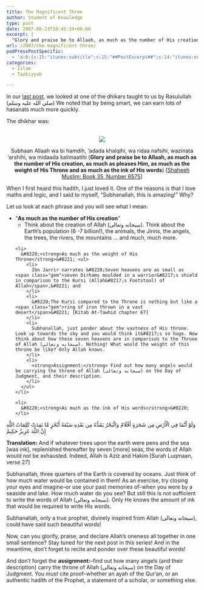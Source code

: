 ```yaml
---
title: The Magnificent Three
author: Student of Knowledge
type: post
date: 2007-08-23T10:45:19+00:00
excerpt: |
  "Glory and praise be to Allaah, as much as the number of His creation, as much as pleases Him, as much as the weight of His Throne and as much as the ink of His words."  How big is the creation (6-7 billion people alone)!  How big the Throne, which is greater then the entire creation! How numerous and infinite the words of Allah!  How great this du'a of the Prophet!
url: /2007/the-magnificent-three/
podPressPostSpecific:
  - 'a:6:{s:15:"itunes:subtitle";s:15:"##PostExcerpt##";s:14:"itunes:summary";s:15:"##PostExcerpt##";s:15:"itunes:keywords";s:17:"##WordPressCats##";s:13:"itunes:author";s:10:"##Global##";s:15:"itunes:explicit";s:2:"No";s:12:"itunes:block";s:2:"No";}'
categories:
  - Islam
  - Tazkiyyah

---
```

In our [last post][1], we looked at one of the dhikars taught to us by Rasulullah (صلي الله عليه وسلم) We noted that by being smart, we can earn lots of hasanats much more quickly. 

The dhikhar was:

<center>
  <br /> <img src="http://www.makedua.com/i/027-87.gif" /></p> 
  
  <p>
    Subhaan Allaah wa bi hamdih, &#8216;adada khalqihi, wa ridaa nafsihi, wazinata &#8216;arshihi, wa midaada kalimaatihi (<strong>Glory and praise be to Allaah, as much as the number of His creation, as much as pleases Him, as much as the weight of His Throne and as much as the ink of His words</strong>) [<a href="http://www.usc.edu/dept/MSA/fundamentals/hadithsunnah/muslim/035.smt.html#035.6575">Shaheeh Muslim: Book 35, Number 6575</a>]
  </p>
  
  <p>
    </center>
  </p>
  
  <p>
    When I first heard this hadith, I just loved it. One of the reasons is that I love maths and logic, and I said to myself, &#8220;Subhanallah, this is amazing!&#8221; Why?
  </p>
  
  <p>
    Let us look at each phrase and you will see what I mean:
  </p>
  
  <ul>
    <li>
      &#8220;<strong>As much as the number of His creation</strong>&#8221; <ul>
        <li>
          Think about the creation of Allah (سبحانه وتعالى). Think about the Earth&#8217;s population (6 -7 billion!), the animals, the Jinns, the angels, the trees, the rivers, the mountains &#8230; and much, much more.
        </li>
      </ul>
    </li>
    
    <li>
      &#8220;<strong>As much as the weight of His Throne</strong>&#8221; <ul>
        <li>
          Ibn Jarrir narrates &#8220;Seven heavens are as small as <span class="gem">seven Dirhams moulded in a warrior&#8217;s shield in comparison to the Kursi (Allah&#8217;s Footstool) of Allah</span>,&#8221; and
        </li>
        <li>
          &#8220;The Kursi compared to the Throne is nothing but like a <span class="gem">ring of iron thrown in a vast desert</span>&#8221; [Kitab At-Tawhid chapter 67]
        </li>
        <li>
          Subhanallah, just ponder about the vastness of His throne. Look up towards the sky and you would think it&#8217;s so huge. Now think about how these seven heavens are in comparison to the Throne of Allah (سبحانه وتعالى). Nothing! What would the weight of this throne be like? Only Allah knows.
        </li>
        <li>
          <strong>Assignment:</strong> Find out how many angels would be carrying the throne of Allah (سبحانه وتعالى) on the Day of Judgment, and their description.
        </li>
      </ul>
    </li>
    
    <li>
      &#8220;<strong>As much as the ink of His words</strong>&#8220;
    </li>
  </ul>
  
  <div class="quran">
    وَلَوْ أَنَّمَا فِي الْأَرْضِ مِن شَجَرَةٍ أَقْلَامٌ وَالْبَحْرُ يَمُدُّهُ مِن بَعْدِهِ سَبْعَةُ أَبْحُرٍ مَّا نَفِدَتْ كَلِمَاتُ اللَّهِ إِنَّ اللَّهَ عَزِيزٌ حَكِيمٌ
  </div>
  
  <p>
    <strong>Translation:</strong> And if whatever trees upon the earth were pens and the sea [was ink], replenished thereafter by seven [more] seas, the words of Allah would not be exhausted. Indeed, Allah is Aziz and Hakim [Surah Luqmaan, verse 27]
  </p>
  
  <p>
    Subhanallah, three quarters of the Earth is covered by oceans. Just think of how much water would be contained in them! As an exercise, try closing your eyes and imagine&#8211;or use your past memories of&#8211;when you were by a seaside and lake. How much water do you see? But still this is not sufficient to write the words of Allah (سبحانه وتعالى). Only He knows the amount of ink that would be required to write His words.
  </p>
  
  <p>
    Subhanallah, only a true prophet, divinely inspired from Allah (سبحانه وتعالى), could have said such beautiful words!
  </p>
  
  <p>
    Now, can you glorify, praise, and declare Allah&#8217;s oneness all together in one small sentence? Stay tuned for the next post in this series! And in the meantime, don&#8217;t forget to recite and ponder over these beautiful words!
  </p>
  
  <p>
    And don&#8217;t forget the <strong>assignment:</strong>&#8211;find out how many angels (and their description) carry the throne of Allah (سبحانه وتعالى) on the Day of Judgment. You <em>must</em> cite proof&#8211;whether an ayah of the Qur&#8217;an, or an authentic hadith of the Prophet, a statement of a scholar, or something else.
  </p>

 [1]: /be-smart/
